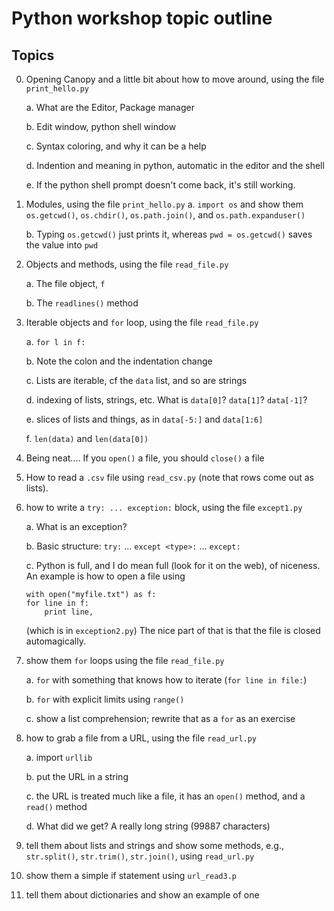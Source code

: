 # Python workshop topic outline

## Topics

0.  Opening Canopy and a little bit about how to move around, using the file
	`print_hello.py`

    a. What are the Editor, Package manager
    
    b. Edit window, python shell window
    
    c. Syntax coloring, and why it can be a help

    d. Indention and meaning in python, automatic in the editor and the shell
 
	e. If the python shell prompt doesn't come back, it's still working.
		
0.  Modules, using the file `print_hello.py`
	a. `import os` and show them `os.getcwd()`, `os.chdir()`, `os.path.join()`,
	and `os.path.expanduser()`
	
	b. Typing `os.getcwd()` just prints it, whereas `pwd = os.getcwd()` saves
	the value into `pwd`
 
0.  Objects and methods, using the file `read_file.py`

	a. The file object, `f`
	
	b. The `readlines()` method

0.  Iterable objects and `for` loop, using the file `read_file.py`

	a. `for l in f:`
	
	b. Note the colon and the indentation change
	
	c. Lists are iterable, cf the `data` list, and so are strings
	
	d. indexing of lists, strings, etc.  What is `data[0]`?  `data[1]`?
	`data[-1]`?
	
	e. slices of lists and things, as in `data[-5:]` and `data[1:6]`
	
	f. `len(data)` and `len(data[0])`

0.  Being neat....  If you `open()` a file, you should `close()` a file

0.  How to read a `.csv` file using `read_csv.py` (note that rows
come out as lists).
 
0.  how to write a `try: ... exception:` block, using the file `except1.py`

	a. What is an exception?

	b. Basic structure:  `try:` ... `except <type>:` ... `except:`

	c. Python is full, and I do mean full (look for it on the web), of niceness.
	An example is how to open a file using
	
        with open("myfile.txt") as f:
        for line in f:
            print line,

	(which is in `exception2.py`) The nice part of that is that the file is
	closed automagically.

0.  show them `for` loops using the file `read_file.py`

    a. `for` with something that knows how to iterate (`for line in file:`)
    
    b. `for` with explicit limits using `range()`
    
    c. show a list comprehension; rewrite that as a `for` as an exercise
 
0.  how to grab a file from a URL, using the file `read_url.py`

	a. import `urllib`
	
	b. put the URL in a string
	
	c. the URL is treated much like a file, it has an `open()` method, and a
	`read()` method
	
	d. What did we get?  A really long string (99887 characters)
	
0.  tell them about lists and strings and show some methods, e.g.,
`str.split()`, `str.trim()`, `str.join()`, using `read_url.py`
 
0.  show them a simple if statement using `url_read3.p`
 
0.  tell them about dictionaries and show an example of one

